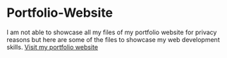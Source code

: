 # Portfolio-Website

I am not able to showcase all my files of my portfolio website for privacy reasons but here are some of the files to showcase my web development skills.
[Visit my portfolio website](vineji.com)

